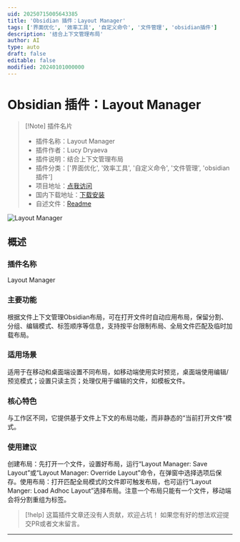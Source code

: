 ```yaml
---
uid: 20250715005643385
title: 'Obsidian 插件：Layout Manager'
tags: ['界面优化', '效率工具', '自定义命令', '文件管理', 'obsidian插件']
description: '结合上下文管理布局'
author: AI
type: auto
draft: false
editable: false
modified: 20240101000000
---
```


# Obsidian 插件：Layout Manager

> [!Note] 插件名片
> - 插件名称：Layout Manager
> - 插件作者：Lucy Dryaeva
> - 插件说明：结合上下文管理布局
> - 插件分类：['界面优化', '效率工具', '自定义命令', '文件管理', 'obsidian插件']
> - 项目地址：[点我访问](https://github.com/ShadiestGoat/obsidian-layout-manager)
> - 国内下载地址：[下载安装](https://pkmer.cn/products/plugin/pluginMarket/?layout-manager)
> - 自述文件：[Readme](https://ghproxy.net/https://raw.githubusercontent.com/ShadiestGoat/obsidian-layout-manager/master/README.md)

![Layout Manager](https://cdn.pkmer.cn/covers/layout-manager_internal_0.gif!pkmer)

## 概述

### 插件名称
Layout Manager

### 主要功能
根据文件上下文管理Obsidian布局，可在打开文件时自动应用布局，保留分割、分组、编辑模式、标签顺序等信息，支持按平台限制布局、全局文件匹配及临时加载布局。

### 适用场景
适用于在移动和桌面端设置不同布局，如移动端使用实时预览，桌面端使用编辑/预览模式；设置只读主页；处理仅用于编辑的文件，如模板文件。

### 核心特色
与工作区不同，它提供基于文件上下文的布局功能，而非静态的“当前打开文件”模式。

### 使用建议
创建布局：先打开一个文件，设置好布局，运行“Layout Manager: Save Layout”或“Layout Manager: Override Layout”命令，在弹窗中选择选项后保存。使用布局：打开匹配全局模式的文件即可触发布局，也可运行“Layout Manger: Load Adhoc Layout”选择布局。注意一个布局只能有一个文件，移动端会将分割重组为标签。


> [!help] 
> 这篇插件文章还没有人贡献，欢迎占坑！
> 如果您有好的想法欢迎提交PR或者文末留言。
> 

---


